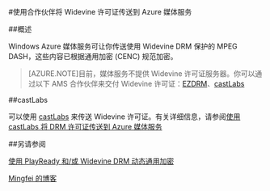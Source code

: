 <properties 
	pageTitle="使用合作伙伴将 Widevine 许可证传送到 Azure 媒体服务" 
	description="本文介绍如何使用 Azure 媒体服务 (AMS) 传送 AMS 使用 PlayReady 和 Widevine DRM 动态加密的流。PlayReady 许可证来自媒体服务PlayReady 许可证服务器，而 Widevine 许可证则由 castLabs 许可证服务器传送。" 
	services="media-services" 
	documentationCenter="" 
	authors="Juliako" 
	manager="dwrede" 
	editor=""/>

<tags
	ms.service="media-services"
	ms.date="10/07/2015"
	wacn.date="11/27/2015"/>

#使用合作伙伴将 Widevine 许可证传送到 Azure 媒体服务

##概述

Windows Azure 媒体服务可让你传送使用 Widevine DRM 保护的 MPEG DASH，这些内容已根据通用加密 (CENC) 规范加密。

>[AZURE.NOTE]目前，媒体服务不提供 Widevine 许可证服务器。你可以通过以下 AMS 合作伙伴来交付 Widevine 许可证：[EZDRM](http://ezdrm.com/)、[castLabs](http://castlabs.com/company/partners/azure/)

##castLabs

可以使用 [castLabs](http://castlabs.com/company/partners/azure/) 来传送 Widevine 许可证。有关详细信息，请参阅[使用 castLabs 将 DRM 许可证传送到 Azure 媒体服务](/documentation/articles/media-services-castlabs-integration)


##另请参阅

[使用 PlayReady 和/或 Widevine DRM 动态通用加密](/documentation/articles/media-services-protect-with-drm)

[Mingfei 的博客](https://azure.microsoft.com/blog/azure-media-services-adds-google-widevine-packaging-for-delivering-multi-drm-stream/)

<!---HONumber=82-->